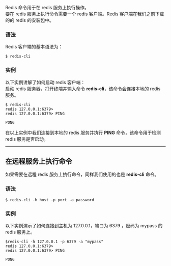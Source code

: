 Redis 命令用于在 redis 服务上执行操作。<br />要在 redis 服务上执行命令需要一个 redis 客户端。Redis 客户端在我们之前下载的的 redis 的安装包中。
### 语法
Redis 客户端的基本语法为：
```shell
$ redis-cli
```
### 实例
以下实例讲解了如何启动 redis 客户端：<br />启动 redis 服务器，打开终端并输入命令 **redis-cli**，该命令会连接本地的 redis 服务。
```shell
$ redis-cli
redis 127.0.0.1:6379>
redis 127.0.0.1:6379> PING

PONG
```
在以上实例中我们连接到本地的 redis 服务并执行 **PING** 命令，该命令用于检测 redis 服务是否启动。

---

## 在远程服务上执行命令
如果需要在远程 redis 服务上执行命令，同样我们使用的也是 **redis-cli** 命令。
### 语法
```shell
$ redis-cli -h host -p port -a password
```
### 实例
以下实例演示了如何连接到主机为 127.0.0.1，端口为 6379 ，密码为 mypass 的 redis 服务上。
```shell
$redis-cli -h 127.0.0.1 -p 6379 -a "mypass"
redis 127.0.0.1:6379>
redis 127.0.0.1:6379> PING

PONG
```
